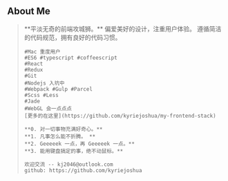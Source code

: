 ##	About Me

<blockquote>
	**平淡无奇的前端攻城狮。**
	偏爱美好的设计，注重用户体验。
	遵循简洁的代码规范，拥有良好的代码习惯。

	#Mac 重度用户
	#ES6 #typescript #coffeescript
	#React
	#Redux
	#Git
	#Nodejs 入坑中
	#Webpack #Gulp #Parcel
	#Scss #Less
	#Jade
	#WebGL 会一点点点
	[更多的在这里](https://github.com/kyriejoshua/my-frontend-stack)

	**0. 对一切事物充满好奇心。**
	**1. 凡事怎么能不折腾。 **
	**2. Geeeeek 一点，再 Geeeeek 一点。**
	**3. 能用键盘搞定的事，绝不动鼠标。**

	欢迎交流 -- kj2046@outlook.com
	github: https://github.com/kyriejoshua

</blockquote>

<div id="myEarth" style="width: 100%;height: 250px" title="我也不知道为什么要放个地球🌎在这里" alt="This is for a lovely girl"></div>
<script src="https://cdn.bootcss.com/three.js/87/three.min.js"></script>
<script>
	var scene = new THREE.Scene()
	var earthDom = document.querySelector('#myEarth')
	var earthRect = earthDom.getBoundingClientRect()
	var renderer = new THREE.WebGLRenderer()
	var camera = new THREE.PerspectiveCamera(75, earthRect.width / earthRect.height, 1, 500)
	renderer.setSize(earthRect.width, earthRect.height)
	var earthPic = 'https://github.com/kyriejoshua/jo.github.io/about/satelite.jpg'
	var texture = new THREE.TextureLoader().load(earthPic || '')
	var sphereGeometry = new THREE.SphereGeometry(4, 32, 32)
	var sphereMaterial = new THREE.MeshBasicMaterial({ color: 0x00d1ff, map: texture })
	var earth = new THREE.Mesh(sphereGeometry, sphereMaterial)
	scene.add(earth)
	earthDom.appendChild(renderer.domElement)
	camera.position.set(0, 0, 10)
	camera.lookAt(scene.position)
	var threeAnimation = function() {
		window.requestAnimationFrame(threeAnimation)
		renderer.render(scene, camera)
		earth.rotation.x += 0.01
	}
	threeAnimation()
</script>
